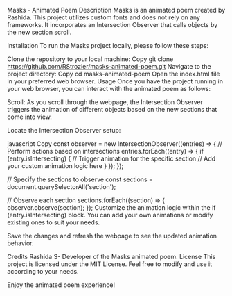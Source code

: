 Masks - Animated Poem
Description
Masks is an animated poem created by Rashida. This project utilizes custom fonts and does not rely on any frameworks. It incorporates an Intersection Observer that calls objects by the new section scroll.

Installation
To run the Masks project locally, please follow these steps:

Clone the repository to your local machine:
Copy
git clone https://github.com/RStrozier/masks-animated-poem.git
Navigate to the project directory:
Copy
cd masks-animated-poem
Open the index.html file in your preferred web browser.
Usage
Once you have the project running in your web browser, you can interact with the animated poem as follows:

Scroll: As you scroll through the webpage, the Intersection Observer triggers the animation of different objects based on the new sections that come into view.

Locate the Intersection Observer setup:

javascript
Copy
const observer = new IntersectionObserver((entries) => {
  // Perform actions based on intersections
  entries.forEach((entry) => {
    if (entry.isIntersecting) {
      // Trigger animation for the specific section
      // Add your custom animation logic here
    }
  });
});

// Specify the sections to observe
const sections = document.querySelectorAll('section');

// Observe each section
sections.forEach((section) => {
  observer.observe(section);
});
Customize the animation logic within the if (entry.isIntersecting) block. You can add your own animations or modify existing ones to suit your needs.

Save the changes and refresh the webpage to see the updated animation behavior.

Credits
Rashida S- Developer of the Masks animated poem.
License
This project is licensed under the MIT License. Feel free to modify and use it according to your needs.

Enjoy the animated poem experience!
